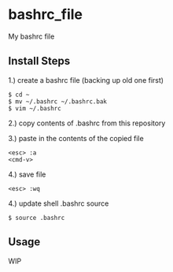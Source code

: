 # bashrc_file
My bashrc file

## Install Steps 

1.) create a bashrc file (backing up old one first)
```shell
$ cd ~
$ mv ~/.bashrc ~/.bashrc.bak   
$ vim ~/.bashrc
``` 

2.) 
copy contents of .bashrc from this repository

3.) paste in the contents of the copied file 
```
<esc> :a 
<cmd-v>
``` 

4.) save file
```
<esc> :wq
``` 

4.) update shell .bashrc source
```shell
$ source .bashrc 
```

## Usage
WIP
